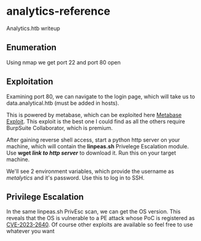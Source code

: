 # analytics-reference
Analytics.htb writeup

## Enumeration
Using nmap we get port 22 and port 80 open

## Exploitation
Examining port 80, we can navigate to the login page, which will take us to data.analytical.htb (must be added in hosts).

This is powered by metabase, which can be exploited here [Metabase Exploit](https://github.com/m3m0o/metabase-pre-auth-rce-poc). This exploit is the best one I could find as all the others require BurpSuite Collaborator, which is premium.

After gaining reverse shell access, start a python http server on your machine, which will contain the **linpeas.sh** Privelege Escalation module. Use **wget *link to http server*** to download it. Run this on your target machine.

We'll see 2 environment variables, which provide the username as *metalytics* and it's password. Use this to log in to SSH.

## Privilege Escalation
In the same linpeas.sh PrivEsc scan, we can get the OS version. This reveals that the OS is vulnerable to a PE attack whose PoC is registered as [CVE-2023-2640](https://github.com/g1vi/CVE-2023-2640-CVE-2023-32629/tree/main).
Of course other exploits are available so feel free to use whatever you want
